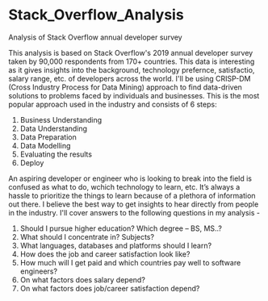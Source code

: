 # Stack_Overflow_Analysis
Analysis of Stack Overflow annual developer survey

This analysis is based on Stack Overflow's 2019 annual developer survey taken by 90,000 respondents from 170+ countries. This data is interesting as it gives insights into the background, technology prefernce, satisfactio, salary range, etc. of developers across the world. I'll be using CRISP-DM (Cross Industry Process for Data Mining) approach to find data-driven solutions to problems faced by individuals and businesses. This is the most popular approach used in the industry and consists of 6 steps:

1.	Business Understanding
2.	Data Understanding
3.	Data Preparation
4.	Data Modelling
5.	Evaluating the results
6.	Deploy

An aspiring developer or engineer who is looking to break into the field is confused as what to do, wchich technology to learn, etc. It’s always a hassle to prioritize the things to learn because of a plethora of information out there. I believe the best way to get insights to hear directly from people in the industry. I'll cover answers to the following questions in my analysis -

1. Should I pursue higher education? Which degree – BS, MS..?
2. What should I concentrate in? Subjects?
3. What languages, databases and platforms should I learn?
4. How does the job and career satisfaction look like?
5. How much will I get paid and which countries pay well to software engineers?
6. On what factors does salary depend?
7. On what factors does job/career satisfaction depend?


